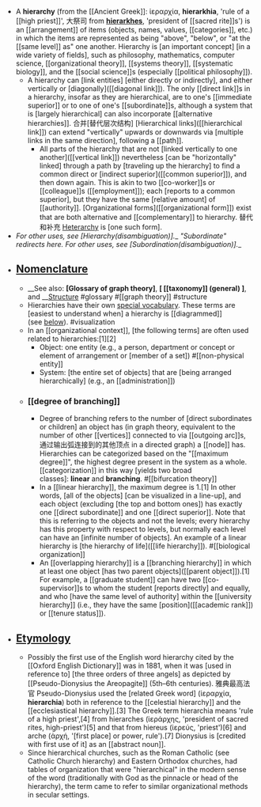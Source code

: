 - A **hierarchy** (from the [[Ancient Greek]]: ἱεραρχία, __hierarkhia__, 'rule of a [[high priest]]', 大祭司 from __[hierarkhes](https://en.wikipedia.org/wiki/Ordinary_(officer))__, 'president of [[sacred rite]]s')  is an [[arrangement]] of items (objects, names, values, [[categories]], etc.) in which the items are represented as being "above", "below", or "at the [[same level]] as" one another. Hierarchy is [an important concept] [in a wide variety of fields], such as philosophy, mathematics, computer science, [[organizational theory]], [[systems theory]], [[systematic biology]], and the [[social science]]s (especially [[political philosophy]]).
    - A hierarchy can [link entities] [either directly or indirectly], and either vertically or [diagonally]([[diagonal link]]). The only [[direct link]]s in a hierarchy, insofar as they are hierarchical, are to one's [[immediate superior]] or to one of one's [[subordinate]]s, although a system that is [largely hierarchical] can also incorporate [[alternative hierarchies]]. 合并[替代层次结构] [Hierarchical links]([[hierarchical link]]) can extend "vertically" upwards or downwards via [multiple links in the same direction], following a [[path]]. 
        - All parts of the hierarchy that are not [linked vertically to one another]([[vertical link]]) nevertheless [can be "horizontally" linked] through a path by [traveling up the hierarchy] to find a common direct or [indirect superior]([[common superior]]), and then down again. This is akin to two [[co-worker]]s or [[colleague]]s ([[employment]]); each [reports to a common superior], but they have the same [relative amount] of [[authority]]. [Organizational forms]([[organizational form]]) exist that are both alternative and [[complementary]] to hierarchy. 替代和补充 [Heterarchy]([[heterarchy]]) is [one such form].
- __For other uses, see __[Hierarchy_(disambiguation)]__.__
    __"Subordinate" redirects here. For other uses, see __[Subordination_(disambiguation)]__.__
- ## [Nomenclature]([[nomenclature]])
    - __See also: __[Glossary of graph theory]__, __[ [[taxonomy]] (general) ]__, and __[Structure](https://en.wikipedia.org/wiki/Structure) #glossary #[[graph theory]] #structure
    - Hierarchies have their own [special vocabulary]([[vocabulary]]). These terms are [easiest to understand when] a hierarchy is [[diagrammed]] (see [below](https://en.wikipedia.org/wiki/Hierarchy#Visualization)). #visualization 
    - In an [[organizational context]], [the following terms] are often used related to hierarchies:[1][2]
        - Object: one entity (e.g., a person, department or concept or element of arrangement or [member of a set]) #[[non-physical entity]]
        - System: [the entire set of objects] that are [being arranged hierarchically] (e.g., an [[administration]])
    - ### [[degree of branching]]
        - Degree of branching refers to the number of [direct subordinates or children] an object has (in graph theory, equivalent to the number of other [[vertices]] connected to via [[outgoing arc]]s, 通过输出弧连接到的其他顶点 in a directed graph) a [[node]] has. Hierarchies can be categorized based on the "[[maximum degree]]", the highest degree present in the system as a whole. [[categorization]] in this way [yields two broad classes]: __linear__ and __branching__. #[[bifurcation theory]]
        - In a [[linear hierarchy]], the maximum degree is 1.[1] In other words, [all of the objects] [can be visualized in a line-up], and each object (excluding [the top and bottom ones]) has exactly one [[direct subordinate]] and one [[direct superior]]. Note that this is referring to the objects and not the levels; every hierarchy has this property with respect to levels, but normally each level can have an [infinite number of objects]. An example of a linear hierarchy is [the hierarchy of life]([[life hierarchy]]). #[[biological organization]]
        - An [[overlapping hierarchy]] is a [[branching hierarchy]] in which at least one object [has two parent objects]([[parent object]]).[1] For example, a [[graduate student]] can have two [[co-supervisor]]s to whom the student [reports directly] and equally, and who [have the same level of authority] within the [[university hierarchy]] (i.e., they have the same [position]([[academic rank]]) or [[tenure status]]).
- ## [Etymology]([[etymology]])
    - Possibly the first use of the English word hierarchy cited by the [[Oxford English Dictionary]] was in 1881, when it was [used in reference to] [the three orders of three angels] as depicted by [[Pseudo-Dionysius the Areopagite]] (5th–6th centuries). 雅典最高法官 Pseudo-Dionysius used the [related Greek word] (ἱεραρχία, __hierarchia__) both in reference to the [[celestial hierarchy]] and the [[ecclesiastical hierarchy]].[3] The Greek term hierarchia means 'rule of a high priest',[4] from hierarches (ἱεράρχης, 'president of sacred rites, high-priest')[5] and that from hiereus (ἱερεύς, 'priest')[6] and arche (ἀρχή, '[first place] or power, rule').[7] Dionysius is [credited with first use of it] as an [[abstract noun]].
    - Since hierarchical churches, such as the Roman Catholic (see Catholic Church hierarchy) and Eastern Orthodox churches, had tables of organization that were "hierarchical" in the modern sense of the word (traditionally with God as the pinnacle or head of the hierarchy), the term came to refer to similar organizational methods in secular settings.
